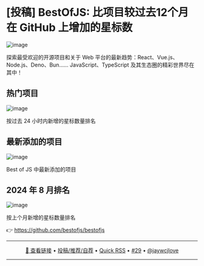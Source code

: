 [投稿] BestOfJS: 比项目较过去12个月在 GitHub 上增加的星标数
===

![image](https://github.com/user-attachments/assets/7f5a483e-8bb4-4b28-aa3d-87eeb187d153)

探索最受欢迎的开源项目和关于 Web 平台的最新趋势：React、Vue.js、Node.js、Deno、Bun…… JavaScript、TypeScript 及其生态圈的精彩世界尽在其中！

## 热门项目

![image](https://github.com/user-attachments/assets/7010ac1a-fa58-4d6a-ae10-bc7612c787d7)

按过去 24 小时内新增的星标数量排名

## 最新添加的项目

![image](https://github.com/user-attachments/assets/a475e95b-ecfe-4382-afb5-4682ac28669b)

Best of JS 中最新添加的项目

## 2024 年 8 月排名

![image](https://github.com/user-attachments/assets/ec121adf-e510-45d2-8e67-6ac35ee43fdf)

按上个月新增的星标数量排名

👉 https://github.com/bestofjs/bestofjs

---

<p align="center">
<a href="https://github.com/bestofjs/bestofjs" target="_blank">🔗 查看链接</a> • 
<a href="https://github.com/jaywcjlove/quick-rss/issues/new/choose" target="_blank">投稿/推荐/自荐</a> • 
<a href="https://wangchujiang.com/quick-rss/feeds/index.html" target="_blank">Quick RSS</a> • 
<a href="https://github.com/jaywcjlove/quick-rss/issues/29" target="_blank">#29</a> • 
<a href="https://github.com/jaywcjlove" target="_blank">@jaywcjlove</a>
</p>

---
    